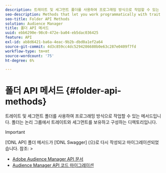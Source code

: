 ```yaml
---
description: 트레이트 및 세그먼트 폴더를 사용하여 프로그래밍 방식으로 작업할 수 있는 메서드입니다. 폴더는 논리 그룹에서 트레이트와 세그먼트를 보유하고 구성하는 디렉토리입니다.
seo-description: Methods that let you work programmatically with trait and segment folders. Folders are directories that hold and organize traits and segments in logical groups.
seo-title: Folder API Methods
solution: Audience Manager
title: 폴더 API 메서드
uuid: ebb6290e-98c0-472e-ba04-eb5dac036425
feature: API
exl-id: ab8d6421-ba6a-4eac-9b2b-dbd0a1ef2a64
source-git-commit: 4d3c859cc4dc5294286680b0e63c287e0409f7fd
workflow-type: tm+mt
source-wordcount: '75'
ht-degree: 6%

---
```


# 폴더 API 메서드 {#folder-api-methods}

트레이트 및 세그먼트 폴더를 사용하여 프로그래밍 방식으로 작업할 수 있는 메서드입니다. 폴더는 논리 그룹에서 트레이트와 세그먼트를 보유하고 구성하는 디렉토리입니다.

<!-- api-folders.xml -->

>[!IMPORTANT]
>
>[!DNL API] 폴더 메서드가 [!DNL Swagger] (으)로 다시 작성되고 마이그레이션되었습니다. 참조: >
>* [Adobe Audience Manager API 문서](https://bank.demdex.com/portal/swagger/index.html)
>* [Audience Manager API 코드 마이그레이션](../../api/api-swagger-migration.md)
